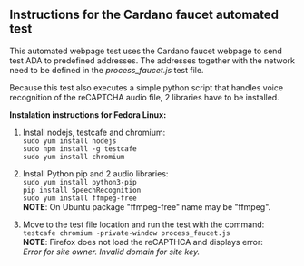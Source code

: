 
Instructions for the Cardano faucet automated test 
------------------------------------------------------------------------

This automated webpage test uses the Cardano faucet webpage to send test
ADA to predefined addresses. The addresses together with the network need
to be defined in the *process_faucet.js* test file. 

Because this test also executes a simple python script that handles voice
recognition of the reCAPTCHA audio file, 2 libraries have to be installed. 

**Instalation instructions for Fedora Linux:** 

1. Install nodejs, testcafe and chromium: <br>
`sudo yum install nodejs` <br>
`sudo npm install -g testcafe` <br>
`sudo yum install chromium` <br>

2. Install Python pip and 2 audio libraries: <br>
`sudo yum install python3-pip` <br>
`pip install SpeechRecognition` <br>
`sudo yum install ffmpeg-free` <br>
**NOTE**: On Ubuntu package "ffmpeg-free" name may be "ffmpeg". 

3. Move to the test file location and run the test with the command: <br>
`testcafe chromium -private-window process_faucet.js` <br>
**NOTE**: Firefox does not load the reCAPTHCA and displays error: <br>
          *Error for site owner. Invalid domain for site key.*

